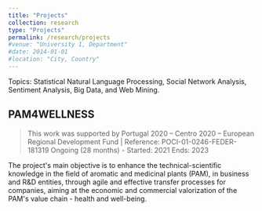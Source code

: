 ```yaml
---
title: "Projects"
collection: research
type: "Projects"
permalink: /research/projects
#venue: "University 1, Department"
#date: 2014-01-01
#location: "City, Country"
---
```


Topics: Statistical Natural Language Processing, Social Network Analysis, Sentiment Analysis, Big Data, and Web Mining.

## PAM4WELLNESS
> This work was supported by Portugal 2020 – Centro 2020 – European Regional Development Fund | Reference: POCI-01-0246-FEDER-181319
> Ongoing (28 months) - Started: 2021 Ends: 2023

The project's main objective is to enhance the technical-scientific knowledge in the field of aromatic and medicinal plants (PAM), in business and R&D entities, through agile and effective transfer processes for companies, aiming at the economic and commercial valorization of the PAM's value chain - health and well-being.
